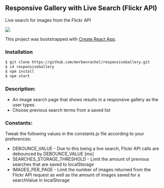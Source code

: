## Responsive Gallery with Live Search (Flickr API)
Live search for images from the Flickr API

![](https://gyazo.com/1d7102847723248380ff77425b03ebd2.gif)

This project was bootstrapped with [Create React App](https://github.com/facebook/create-react-app).

### Installation
```sh
$ git clone https://github.com/morbenrachel/responsiveGallery.git
$ cd responsiveGallery
$ npm install
$ npm start
```

### Description:

* An image search page that shows results in a responsive gallery as the user types.
* Choose previous search terms from a saved list


### Constants:
Tweak the following values in the constants.js file according to your preferences:

* DEBOUNCE_VALUE - Due to this being a live search, Flickr API calls are debounced by DEBOUNCE_VALUE [ms] 
 * SEARCHES_STORAGE_THRESHOLD - Limit the amount of previous searches that are saved to localStorage
* IMAGES_PER_PAGE - Limit the number of images returned from the Flickr API request as well as the amount of images saved for a searchValue in localStorage
 






